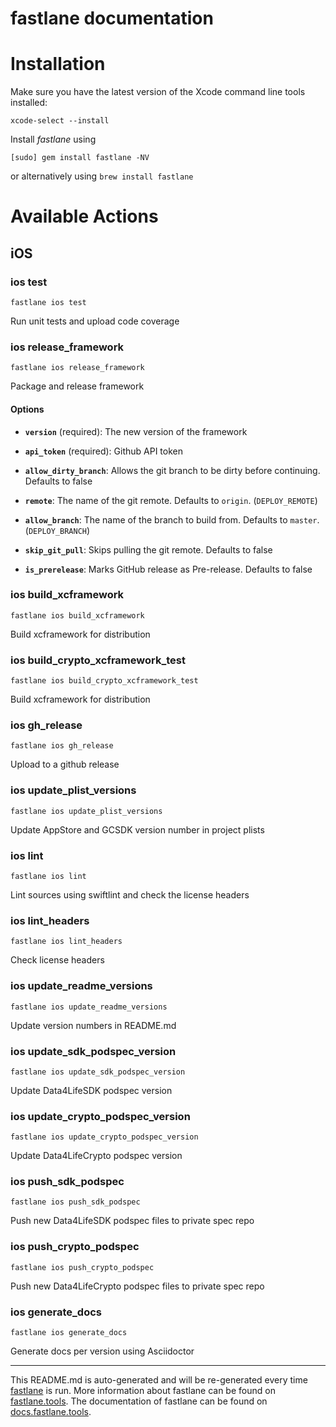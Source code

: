fastlane documentation
================
# Installation

Make sure you have the latest version of the Xcode command line tools installed:

```
xcode-select --install
```

Install _fastlane_ using
```
[sudo] gem install fastlane -NV
```
or alternatively using `brew install fastlane`

# Available Actions
## iOS
### ios test
```
fastlane ios test
```
Run unit tests and upload code coverage
### ios release_framework
```
fastlane ios release_framework
```
Package and release framework

#### Options

 * **`version`** (required): The new version of the framework

 * **`api_token`** (required): Github API token

 * **`allow_dirty_branch`**: Allows the git branch to be dirty before continuing. Defaults to false

 * **`remote`**: The name of the git remote. Defaults to `origin`. (`DEPLOY_REMOTE`)

 * **`allow_branch`**: The name of the branch to build from. Defaults to `master`. (`DEPLOY_BRANCH`)

 * **`skip_git_pull`**: Skips pulling the git remote. Defaults to false

 * **`is_prerelease`**: Marks GitHub release as Pre-release. Defaults to false
### ios build_xcframework
```
fastlane ios build_xcframework
```
Build xcframework for distribution
### ios build_crypto_xcframework_test
```
fastlane ios build_crypto_xcframework_test
```
Build xcframework for distribution
### ios gh_release
```
fastlane ios gh_release
```
Upload to a github release
### ios update_plist_versions
```
fastlane ios update_plist_versions
```
Update AppStore and GCSDK version number in project plists
### ios lint
```
fastlane ios lint
```
Lint sources using swiftlint and check the license headers
### ios lint_headers
```
fastlane ios lint_headers
```
Check license headers
### ios update_readme_versions
```
fastlane ios update_readme_versions
```
Update version numbers in README.md
### ios update_sdk_podspec_version
```
fastlane ios update_sdk_podspec_version
```
Update Data4LifeSDK podspec version
### ios update_crypto_podspec_version
```
fastlane ios update_crypto_podspec_version
```
Update Data4LifeCrypto podspec version
### ios push_sdk_podspec
```
fastlane ios push_sdk_podspec
```
Push new Data4LifeSDK podspec files to private spec repo
### ios push_crypto_podspec
```
fastlane ios push_crypto_podspec
```
Push new Data4LifeCrypto podspec files to private spec repo
### ios generate_docs
```
fastlane ios generate_docs
```
Generate docs per version using Asciidoctor

----

This README.md is auto-generated and will be re-generated every time [fastlane](https://fastlane.tools) is run.
More information about fastlane can be found on [fastlane.tools](https://fastlane.tools).
The documentation of fastlane can be found on [docs.fastlane.tools](https://docs.fastlane.tools).

